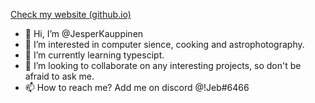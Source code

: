 [Check my website (github.io)](https://jesperkauppinen.github.io/)
- 👋 Hi, I’m @JesperKauppinen
- 👀 I’m interested in computer sience, cooking and astrophotography.
- 🌱 I’m currently learning typescipt.
- 💞️ I’m looking to collaborate on any interesting projects, so don't be afraid to ask me.
- 📫 How to reach me? Add me on discord @!Jeb#6466

<!---
JesperKauppinen/JesperKauppinen is a ✨ special ✨ repository because its `README.md` (this file) appears on your GitHub profile.
You can click the Preview link to take a look at your changes.
--->
